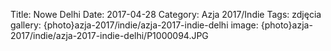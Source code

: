 Title: Nowe Delhi
Date: 2017-04-28
Category: Azja 2017/Indie
Tags: zdjęcia
gallery: {photo}azja-2017/indie/azja-2017-indie-delhi
image: {photo}azja-2017/indie/azja-2017-indie-delhi/P1000094.JPG
